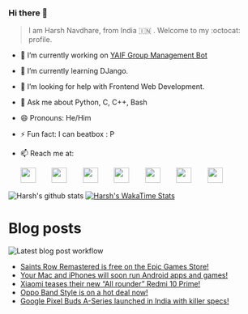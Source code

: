 ### Hi there 👋

> I am Harsh Navdhare, from India :india: . Welcome to my :octocat: profile.

* 🔭 I’m currently working on [YAIF Group Management Bot](https://github.com/YAIFoundation/YAR_Manager_Bot)
* 🌱 I’m currently learning DJango.
* 🤔 I’m looking for help with Frontend Web Development.
* 💬 Ask me about Python, C, C++, Bash
* 😄 Pronouns: He/Him
* ⚡ Fun fact: I can beatbox : P
* 📫 Reach me at: 
 

    [<img src="https://simpleicons.org/icons/instagram.svg" width="30">](https://www.instagram.com/plus_infinity.hn) &nbsp;&nbsp;&nbsp;&nbsp;&nbsp;&nbsp;
    [<img src="https://simpleicons.org/icons/facebook.svg" width="30">](https://www.facebook.com/harsh.navdhare.infinity) &nbsp;&nbsp;&nbsp;&nbsp;&nbsp;&nbsp; 
    [<img src="https://simpleicons.org/icons/twitter.svg" width="30">](https://twitter.com/hnavdhare) &nbsp;&nbsp;&nbsp;&nbsp;&nbsp;&nbsp; 
    [<img src="https://simpleicons.org/icons/xdadevelopers.svg" width="30">](https://forum.xda-developers.com/member.php?u=8122486) &nbsp;&nbsp;&nbsp;&nbsp;&nbsp;&nbsp; 
    [<img src="https://simpleicons.org/icons/telegram.svg" width="30">](https://t.me/infinitEplus) &nbsp;&nbsp;&nbsp;&nbsp;&nbsp;&nbsp;
    [<img src="https://simpleicons.org/icons/snapchat.svg" width="30">](https://www.snapchat.com/add/plus.infinity) &nbsp;&nbsp;&nbsp;&nbsp;&nbsp;&nbsp; 
    [<img src="https://simpleicons.org/icons/gmail.svg" width="30">](mailto:navdhareharsh2001@gmail.com)

 
 

![Harsh's github stats](https://github-readme-stats-infinity-plus.vercel.app/api?username=infinity-plus&show_icons=true&count_private=true&theme=dark) [![Harsh's WakaTime Stats](https://github-readme-stats-infinity-plus.vercel.app/api/wakatime?username=infinity_plus&theme=dark)](https://wakatime.com/@infinity_plus)

# Blog posts

![Latest blog post workflow](https://github.com/infinity-plus/infinity-plus/workflows/Latest%20blog%20post%20workflow/badge.svg)

<!-- BLOG-POST-LIST:START -->
- [Saints Row Remastered is free on the Epic Games Store!](https://spadebee.com/2021/08/26/saints-row-remastered-is-free-on-the-epic-games-store/?utm_source=rss&utm_medium=rss&utm_campaign=saints-row-remastered-is-free-on-the-epic-games-store)
- [Your Mac and iPhones will soon run Android apps and games!](https://spadebee.com/2021/08/24/your-mac-and-iphones-will-soon-run-android-apps-and-games/?utm_source=rss&utm_medium=rss&utm_campaign=your-mac-and-iphones-will-soon-run-android-apps-and-games)
- [Xiaomi teases their new “All rounder” Redmi 10 Prime!](https://spadebee.com/2021/08/23/xiaomi-teases-their-new-all-rounder-redmi-10-prime/?utm_source=rss&utm_medium=rss&utm_campaign=xiaomi-teases-their-new-all-rounder-redmi-10-prime)
- [Oppo Band Style is on a hot deal now!](https://spadebee.com/2021/08/22/oppo-band-style-is-on-a-hot-deal-now/?utm_source=rss&utm_medium=rss&utm_campaign=oppo-band-style-is-on-a-hot-deal-now)
- [Google Pixel Buds A-Series launched in India with killer specs!](https://spadebee.com/2021/08/20/google-pixel-buds-a-series-launched-in-india-with-killer-specs/?utm_source=rss&utm_medium=rss&utm_campaign=google-pixel-buds-a-series-launched-in-india-with-killer-specs)
<!-- BLOG-POST-LIST:END -->
